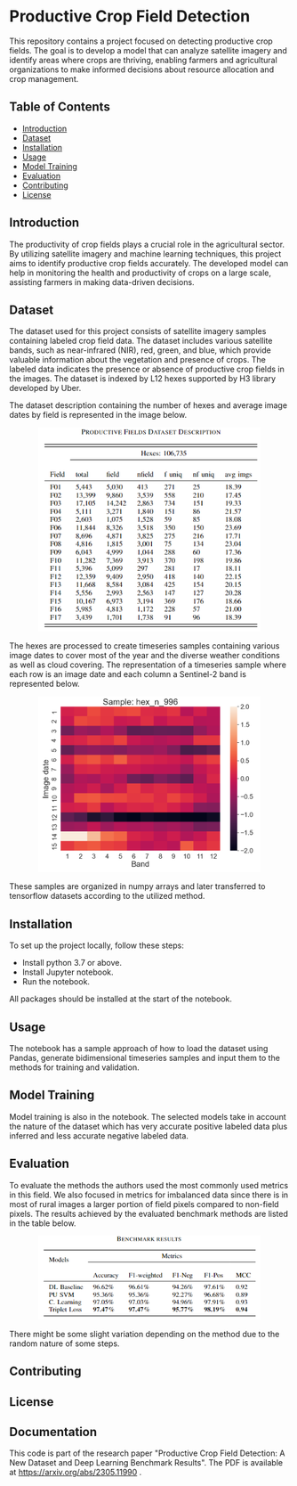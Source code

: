 # Productive Crop Field Detection

This repository contains a project focused on detecting productive crop fields. The goal is to develop a model that can analyze satellite imagery and identify areas where crops are thriving, enabling farmers and agricultural organizations to make informed decisions about resource allocation and crop management.

## Table of Contents

- [Introduction](#introduction)
- [Dataset](#dataset)
- [Installation](#installation)
- [Usage](#usage)
- [Model Training](#model-training)
- [Evaluation](#evaluation)
- [Contributing](#contributing)
- [License](#license)

## Introduction

The productivity of crop fields plays a crucial role in the agricultural sector. By utilizing satellite imagery and machine learning techniques, this project aims to identify productive crop fields accurately. The developed model can help in monitoring the health and productivity of crops on a large scale, assisting farmers in making data-driven decisions.

## Dataset

The dataset used for this project consists of satellite imagery samples containing labeled crop field data. The dataset includes various satellite bands, such as near-infrared (NIR), red, green, and blue, which provide valuable information about the vegetation and presence of crops. The labeled data indicates the presence or absence of productive crop fields in the images. The dataset is indexed by L12 hexes supported by H3 library developed by Uber.

The dataset description containing the number of hexes and average image dates by field is represented in the image below.

<p align="center">
<img width="400" src="res/dataset.png" alt="Dataset">
</p>
  
The hexes are processed to create timeseries samples containing various image dates to cover most of the year and the diverse weather conditions as well as cloud covering. The representation of a timeseries sample where each row is an image date and each column a Sentinel-2 band is represented below.

<p align="center">
<img width="400" src="res/sample.png" alt="Sample">
</p>

These samples are organized in numpy arrays and later transferred to tensorflow datasets according to the utilized method.

## Installation

To set up the project locally, follow these steps:
- Install python 3.7 or above.
- Install Jupyter notebook.
- Run the notebook.

All packages should be installed at the start of the notebook.

## Usage
The notebook has a sample approach of how to load the dataset using Pandas, generate bidimensional timeseries samples and input them to the methods for training and validation.

## Model Training
Model training is also in the notebook. The selected models take in account the nature of the dataset which has very accurate positive labeled data plus inferred and less accurate negative labeled data.

## Evaluation
To evaluate the methods the authors used the most commonly used metrics in this field. We also focused in metrics for imbalanced data since there is in most of rural images a larger portion of field pixels compared to non-field pixels. The results achieved by the evaluated benchmark methods are listed in the table below.

<p align="center">
<img width="400" src="res/results.png" alt="Results">
</p>

There might be some slight variation depending on the method due to the random nature of some steps.

## Contributing

## License

## Documentation
This code is part of the research paper "Productive Crop Field Detection: A New Dataset and Deep Learning Benchmark Results". The PDF is available at https://arxiv.org/abs/2305.11990 .


